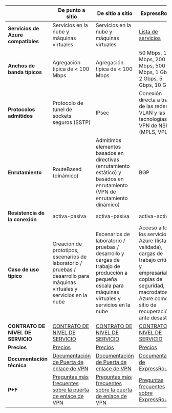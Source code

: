 |  | **De punto a sitio** | **De sitio a sitio** | **ExpressRoute** |
| --- | --- | --- | --- |
| **Servicios de Azure compatibles** |Servicios en la nube y máquinas virtuales |Servicios en la nube y máquinas virtuales |[Lista de servicios](../articles/expressroute/expressroute-faqs.md#supported-services) |
| **Anchos de banda típicos** |Agregación típica de < 100 Mbps |Agregación típica de < 100 Mbps |50 Mbps, 100 Mbps, 200 Mbps, 500 Mbps, 1 Gbps, 2 Gbps, 5 Gbps, 10 Gbps |
| **Protocolos admitidos** |Protocolo de túnel de sockets seguros (SSTP) |IPsec |Conexión directa a través de las redes VLAN y las tecnologías VPN de NSP (MPLS, VPLS...) |
| **Enrutamiento** |RouteBased (dinámico) |Admitimos elementos basados en directivas (enrutamiento estático) y basados en enrutamiento (VPN de enrutamiento dinámico) |BGP |
| **Resistencia de la conexión** |activa-pasiva |activa-pasiva |activa-activa |
| **Caso de uso típico** |Creación de prototipos, escenarios de laboratorio / pruebas / desarrollo para máquinas virtuales y servicios en la nube |Escenarios de laboratorio / pruebas / desarrollo y cargas de trabajo de producción a pequeña escala para máquinas virtuales y servicios en la nube |Acceso a todos los servicios de Azure (lista validada), cargas de trabajo críticas y empresariales, copias de seguridad, macrodatos, Azure como sitio de recuperación ante desastres |
| **CONTRATO DE NIVEL DE SERVICIO** |[CONTRATO DE NIVEL DE SERVICIO](https://azure.microsoft.com/support/legal/sla/) |[CONTRATO DE NIVEL DE SERVICIO](https://azure.microsoft.com/support/legal/sla/) |[CONTRATO DE NIVEL DE SERVICIO](https://azure.microsoft.com/support/legal/sla/) |
| **Precios** |[Precios](https://azure.microsoft.com/pricing/details/vpn-gateway/) |[Precios](https://azure.microsoft.com/pricing/details/vpn-gateway/) |[Precios](https://azure.microsoft.com/pricing/details/expressroute/) |
| **Documentación técnica** |[Documentación de Puerta de enlace de VPN](https://azure.microsoft.com/documentation/services/vpn-gateway/) |[Documentación de Puerta de enlace de VPN](https://azure.microsoft.com/documentation/services/vpn-gateway/) |[Documentación de ExpressRoute](https://azure.microsoft.com/documentation/services/expressroute/) |
| **P+F** |[Preguntas más frecuentes sobre la puerta de enlace de VPN](../articles/vpn-gateway/vpn-gateway-vpn-faq.md) |[Preguntas más frecuentes sobre la puerta de enlace de VPN](../articles/vpn-gateway/vpn-gateway-vpn-faq.md) |[Preguntas frecuentes sobre ExpressRoute](../articles/expressroute/expressroute-faqs.md) |

<!---HONumber=AcomDC_0921_2016-->
